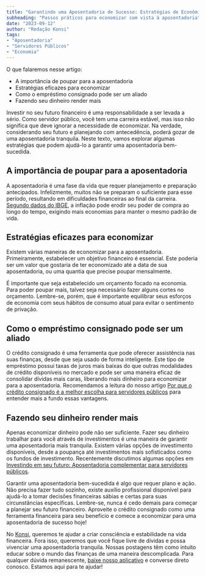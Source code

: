 ```yaml
---
title: "Garantindo uma Aposentadoria de Sucesso: Estratégias de Econômica para Servidores Públicos"
subheading: "Passos práticos para economizar com vista à aposentadoria"
date: "2023-09-12"
author: "Redação Konsi"
tags:
- "Aposentadoria"
- "Servidores Públicos"
- "Economia"
---
```


O que falaremos nesse artigo:
- A importância de poupar para a aposentadoria
- Estratégias eficazes para economizar
- Como o empréstimo consignado pode ser um aliado
- Fazendo seu dinheiro render mais

Investir no seu futuro financeiro é uma responsabilidade a ser levada a sério. Como servidor público, você tem uma carreira estável, mas isso não significa que deve ignorar a necessidade de economizar. Na verdade, considerando seu futuro e planejando com antecedência, poderá gozar de uma aposentadoria tranquila. Neste texto, vamos explorar algumas estratégias que podem ajudá-lo a garantir uma aposentadoria bem-sucedida. 

## A importância de poupar para a aposentadoria

A aposentadoria é uma fase da vida que requer planejamento e preparação antecipados. Infelizmente, muitos não se preparam o suficiente para esse período, resultando em dificuldades financeiras ao final da carreira. [Segundo dados do IBGE](https://www.ibge.gov.br/explica/inflacao.php), a inflação pode erodir seu poder de compra ao longo do tempo, exigindo mais economias para manter o mesmo padrão de vida. 

## Estratégias eficazes para economizar

Existem várias maneiras de economizar para a aposentadoria. Primeiramente, estabelecer um objetivo financeiro é essencial. Este poderia ser um valor que gostaria de ter economizado até a data de sua aposentadoria, ou uma quantia que precise poupar mensalmente.

É importante que seja estabelecido um orçamento focado na economia. Para poder poupar mais, talvez seja necessário fazer alguns cortes no orçamento. Lembre-se, porém, que é importante equilibrar seus esforços de economia com seus hábitos de consumo atual para evitar o sentimento de privação. 

## Como o empréstimo consignado pode ser um aliado

O crédito consignado é uma ferramenta que pode oferecer assistência nas suas finanças, desde que seja usado de forma inteligente. Este tipo de empréstimo possui taxas de juros mais baixas do que outras modalidades de crédito disponíveis no mercado e pode ser uma maneira eficaz de consolidar dívidas mais caras, liberando mais dinheiro para economizar para a aposentadoria. Recomendamos a leitura do nosso artigo [Por que o crédito consignado é a melhor escolha para servidores públicos](http://konsi.com.br/postagens/por-que-o-crdito-consignado-a-melhor-escolha-para-servidores-pblicos) para entender mais a fundo essas vantagens. 

## Fazendo seu dinheiro render mais

Apenas economizar dinheiro pode não ser suficiente. Fazer seu dinheiro trabalhar para você através de investimentos é uma maneira de garantir uma aposentadoria mais tranquila. Existem várias opções de investimento disponíveis, desde a poupança até investimentos mais sofisticados como os fundos de investimento. Recentemente discutimos algumas opções em [Investindo em seu futuro: Aposentadoria complementar para servidores públicos](http://konsi.com.br/postagens/investindo-em-seu-futuro-aposentadoria-complementar-para-servidores-pblicos).

Garantir uma aposentadoria bem-sucedida é algo que requer plano e ação. Não precisa fazer tudo sozinho, existe auxílio profissional disponível para ajudá-lo a tomar decisões financeiras sábias e certas para suas circunstâncias específicas. Lembre-se, nunca é cedo demais para começar a planejar seu futuro financeiro. Aproveite o crédito consignado como uma ferramenta financeira para seu benefício e comece a economizar para uma aposentadoria de sucesso hoje!

No [Konsi](http://konsi.com.br/), queremos te ajudar a criar consciência e estabilidade na vida financeira. Fora isso, queremos que você fique livre de dívidas e possa vivenciar uma aposentadoria tranquila. Nossas postagens têm como intuito educar sobre o mundo das finanças de uma maneira descomplicada. Para qualquer dúvida remanescente, [baixe nosso aplicativo](http://konsi.com.br/app) e converse direto conosco. Estamos aqui para te ajudar!